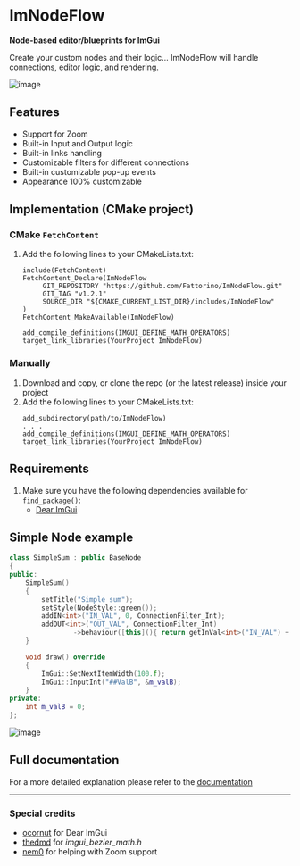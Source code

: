 # ImNodeFlow
**Node-based editor/blueprints for ImGui**

Create your custom nodes and their logic... ImNodeFlow will handle connections, editor logic, and rendering.

![image](https://github.com/Fattorino/ImNodeFlow/assets/90210751/605f8cc5-794f-45bd-b4dd-2d6ffdb706e7)

## Features
- Support for Zoom
- Built-in Input and Output logic
- Built-in links handling
- Customizable filters for different connections
- Built-in customizable pop-up events
- Appearance 100% customizable

## Implementation (CMake project)
### CMake `FetchContent`
1. Add the following lines to your CMakeLists.txt:
   ```
   include(FetchContent)
   FetchContent_Declare(ImNodeFlow
        GIT_REPOSITORY "https://github.com/Fattorino/ImNodeFlow.git"
        GIT_TAG "v1.2.1"
        SOURCE_DIR "${CMAKE_CURRENT_LIST_DIR}/includes/ImNodeFlow"
   )
   FetchContent_MakeAvailable(ImNodeFlow)
   ```
   ```
   add_compile_definitions(IMGUI_DEFINE_MATH_OPERATORS)
   target_link_libraries(YourProject ImNodeFlow)
   ```

### Manually
1. Download and copy, or clone the repo (or the latest release) inside your project
2. Add the following lines to your CMakeLists.txt:
   ```
   add_subdirectory(path/to/ImNodeFlow)
   . . .
   add_compile_definitions(IMGUI_DEFINE_MATH_OPERATORS)
   target_link_libraries(YourProject ImNodeFlow)
   ```
   
## Requirements
1. Make sure you have the following dependencies available for `find_package()`:
   - [Dear ImGui](https://github.com/ocornut/imgui)

## Simple Node example
```c++
class SimpleSum : public BaseNode
{
public:
    SimpleSum()
    {
        setTitle("Simple sum");
        setStyle(NodeStyle::green());
        addIN<int>("IN_VAL", 0, ConnectionFilter_Int);
        addOUT<int>("OUT_VAL", ConnectionFilter_Int)
                ->behaviour([this](){ return getInVal<int>("IN_VAL") + m_valB; });
    }

    void draw() override
    {
        ImGui::SetNextItemWidth(100.f);
        ImGui::InputInt("##ValB", &m_valB);
    }
private:
    int m_valB = 0;
};
```
![image](https://github.com/Fattorino/ImNodeFlow/assets/90210751/0ef78533-23f6-4cda-96aa-dabb121d1503)


## Full documentation
For a more detailed explanation please refer to the [documentation](documentation.md)

***
### Special credits
- [ocornut](https://github.com/ocornut) for Dear ImGui
- [thedmd](https://github.com/thedmd) for _imgui_bezier_math.h_
- [nem0](https://github.com/nem0) for helping with Zoom support
